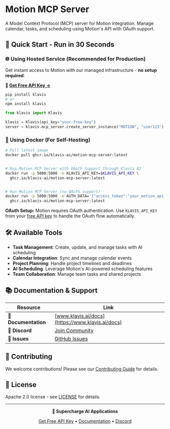 # Motion MCP Server

A Model Context Protocol (MCP) server for Motion integration. Manage calendar, tasks, and scheduling using Motion's API with OAuth support.

## 🚀 Quick Start - Run in 30 Seconds

### 🌐 Using Hosted Service (Recommended for Production)

Get instant access to Motion with our managed infrastructure - **no setup required**:

**🔗 [Get Free API Key →](https://www.klavis.ai/home/api-keys)**

```bash
pip install klavis
# or
npm install klavis
```

```python
from klavis import Klavis

klavis = Klavis(api_key="your-free-key")
server = klavis.mcp_server.create_server_instance("MOTION", "user123")
```

### 🐳 Using Docker (For Self-Hosting)

```bash
# Pull latest image
docker pull ghcr.io/klavis-ai/motion-mcp-server:latest


# Run Motion MCP Server with OAuth Support through Klavis AI
docker run -p 5000:5000 -e KLAVIS_API_KEY=$KLAVIS_API_KEY \
  ghcr.io/klavis-ai/motion-mcp-server:latest


# Run Motion MCP Server (no OAuth support)
docker run -p 5000:5000 -e AUTH_DATA='{"access_token":"your_motion_api_key_here"}' \
  ghcr.io/klavis-ai/motion-mcp-server:latest
```

**OAuth Setup:** Motion requires OAuth authentication. Use `KLAVIS_API_KEY` from your [free API key](https://www.klavis.ai/home/api-keys) to handle the OAuth flow automatically.

## 🛠️ Available Tools

- **Task Management**: Create, update, and manage tasks with AI scheduling
- **Calendar Integration**: Sync and manage calendar events
- **Project Planning**: Handle project timelines and deadlines
- **AI Scheduling**: Leverage Motion's AI-powered scheduling features
- **Team Collaboration**: Manage team tasks and shared projects

## 📚 Documentation & Support

| Resource | Link |
|----------|------|
| **📖 Documentation** | [www.klavis.ai/docs](https://www.klavis.ai/docs) |
| **💬 Discord** | [Join Community](https://discord.gg/p7TuTEcssn) |
| **🐛 Issues** | [GitHub Issues](https://github.com/klavis-ai/klavis/issues) |

## 🤝 Contributing

We welcome contributions! Please see our [Contributing Guide](../../CONTRIBUTING.md) for details.

## 📜 License

Apache 2.0 license - see [LICENSE](../../LICENSE) for details.

---

<div align="center">
  <p><strong>🚀 Supercharge AI Applications </strong></p>
  <p>
    <a href="https://www.klavis.ai">Get Free API Key</a> •
    <a href="https://www.klavis.ai/docs">Documentation</a> •
    <a href="https://discord.gg/p7TuTEcssn">Discord</a>
  </p>
</div>
